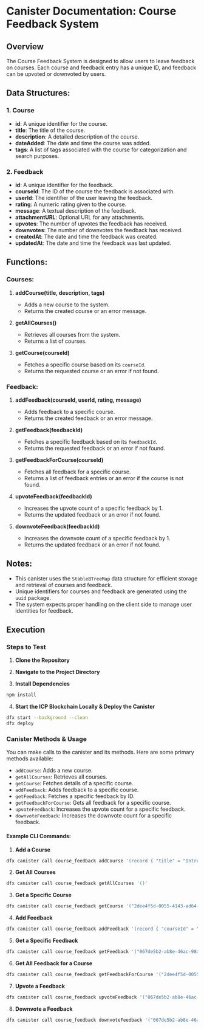 # Canister Documentation: Course Feedback System

## Overview

The Course Feedback System is designed to allow users to leave feedback on courses. Each course and feedback entry has a unique ID, and feedback can be upvoted or downvoted by users.

## Data Structures:

### 1. Course

- **id**: A unique identifier for the course.
- **title**: The title of the course.
- **description**: A detailed description of the course.
- **dateAdded**: The date and time the course was added.
- **tags**: A list of tags associated with the course for categorization and search purposes.

### 2. Feedback

- **id**: A unique identifier for the feedback.
- **courseId**: The ID of the course the feedback is associated with.
- **userId**: The identifier of the user leaving the feedback.
- **rating**: A numeric rating given to the course.
- **message**: A textual description of the feedback.
- **attachmentURL**: Optional URL for any attachments.
- **upvotes**: The number of upvotes the feedback has received.
- **downvotes**: The number of downvotes the feedback has received.
- **createdAt**: The date and time the feedback was created.
- **updatedAt**: The date and time the feedback was last updated.

## Functions:

### Courses:

1. **addCourse(title, description, tags)**

   - Adds a new course to the system.
   - Returns the created course or an error message.

2. **getAllCourses()**

   - Retrieves all courses from the system.
   - Returns a list of courses.

3. **getCourse(courseId)**
   - Fetches a specific course based on its `courseId`.
   - Returns the requested course or an error if not found.

### Feedback:

1. **addFeedback(courseId, userId, rating, message)**

   - Adds feedback to a specific course.
   - Returns the created feedback or an error message.

2. **getFeedback(feedbackId)**

   - Fetches a specific feedback based on its `feedbackId`.
   - Returns the requested feedback or an error if not found.

3. **getFeedbackForCourse(courseId)**

   - Fetches all feedback for a specific course.
   - Returns a list of feedback entries or an error if the course is not found.

4. **upvoteFeedback(feedbackId)**

   - Increases the upvote count of a specific feedback by 1.
   - Returns the updated feedback or an error if not found.

5. **downvoteFeedback(feedbackId)**
   - Increases the downvote count of a specific feedback by 1.
   - Returns the updated feedback or an error if not found.

## Notes:

- This canister uses the `StableBTreeMap` data structure for efficient storage and retrieval of courses and feedback.
- Unique identifiers for courses and feedback are generated using the `uuid` package.
- The system expects proper handling on the client side to manage user identities for feedback.

## Execution

### Steps to Test

1. **Clone the Repository**

2. **Navigate to the Project Directory**

3. **Install Dependencies**

```bash
npm install
```

4. **Start the ICP Blockchain Locally & Deploy the Canister**

```bash
dfx start --background --clean
dfx deploy
```

### Canister Methods & Usage

You can make calls to the canister and its methods. Here are some primary methods available:

- `addCourse`: Adds a new course.
- `getAllCourses`: Retrieves all courses.
- `getCourse`: Fetches details of a specific course.
- `addFeedback`: Adds feedback to a specific course.
- `getFeedback`: Fetches a specific feedback by ID.
- `getFeedbackForCourse`: Gets all feedback for a specific course.
- `upvoteFeedback`: Increases the upvote count for a specific feedback.
- `downvoteFeedback`: Increases the downvote count for a specific feedback.

#### Example CLI Commands:

1. **Add a Course**

```bash
dfx canister call course_feedback addCourse '(record { "title" = "Introduction to Mathematics"; "description" = "A beginner course on basic mathematical concepts."; "tags" = vec { "math"; "beginner"; "theory" } })'
```

2. **Get All Courses**

```bash
dfx canister call course_feedback getAllCourses '()'
```

3. **Get a Specific Course**

```bash
dfx canister call course_feedback getCourse '("2dee4f5d-0055-4143-ad64-265b1af1bde4")'
```

4. **Add Feedback**

```bash
dfx canister call course_feedback addFeedback '(record { "courseId" = "2dee4f5d-0055-4143-ad64-265b1af1bde4"; "userId" = "some_user_id"; "rating" = 5.0; "message" = "This course was excellent!" })'
```

5. **Get a Specific Feedback**

```bash
dfx canister call course_feedback getFeedback '("067de5b2-ab8e-46ac-98a8-12a6133addbe")'
```

6. **Get All Feedback for a Course**

```bash
dfx canister call course_feedback getFeedbackForCourse '("2dee4f5d-0055-4143-ad64-265b1af1bde4")'
```

7. **Upvote a Feedback**

```bash
dfx canister call course_feedback upvoteFeedback '("067de5b2-ab8e-46ac-98a8-12a6133addbe")'
```

8. **Downvote a Feedback**

```bash
dfx canister call course_feedback downvoteFeedback '("067de5b2-ab8e-46ac-98a8-12a6133addbe")'
```
